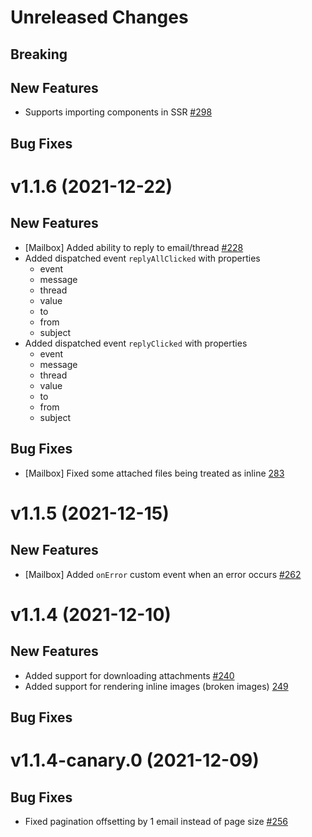 # Unreleased Changes

## Breaking

## New Features

- Supports importing components in SSR [#298](https://github.com/nylas/components/pull/298)

## Bug Fixes

# v1.1.6 (2021-12-22)

## New Features

- [Mailbox] Added ability to reply to email/thread [#228](https://github.com/nylas/components/issues/228)
- Added dispatched event `replyAllClicked` with properties
  - event
  - message
  - thread
  - value
  - to
  - from
  - subject
- Added dispatched event `replyClicked` with properties
  - event
  - message
  - thread
  - value
  - to
  - from
  - subject

## Bug Fixes

- [Mailbox] Fixed some attached files being treated as inline [283](https://github.com/nylas/components/pull/283)

# v1.1.5 (2021-12-15)

## New Features

- [Mailbox] Added `onError` custom event when an error occurs [#262](https://github.com/nylas/components/pull/262)

# v1.1.4 (2021-12-10)

## New Features

- Added support for downloading attachments [#240](https://github.com/nylas/components/issues/240)
- Added support for rendering inline images (broken images) [249](https://github.com/nylas/components/pull/249)

## Bug Fixes

# v1.1.4-canary.0 (2021-12-09)

## Bug Fixes

- Fixed pagination offsetting by 1 email instead of page size [#256](https://github.com/nylas/components/pull/256)
